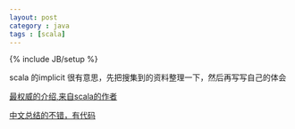 ```yaml
---
layout: post
category : java 
tags : [scala]
---
```

{% include JB/setup %}


scala 的implicit 很有意思，先把搜集到的资料整理一下，然后再写写自己的体会

[最权威的介绍,来自scala的作者](http://www.artima.com/pins1ed/implicit-conversions-and-parameters.html 'http://www.artima.com/pins1ed/implicit-conversions-and-parameters.html')


[中文总结的不错，有代码](http://www.cnblogs.com/rollenholt/p/4118567.html 'http://www.cnblogs.com/rollenholt/p/4118567.html')



